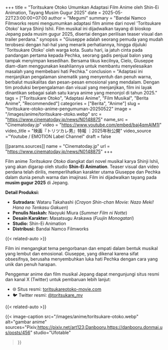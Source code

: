 +++
title = "Toritsukare Otoko Umumkan Adaptasi Film Anime oleh Shin-Ei Animation, Tayang Musim Gugur 2025"
date = 2025-05-22T23:00:00+07:00
author = "Megumi"
summary = "Bandai Namco Filmworks resmi mengumumkan adaptasi film anime dari novel 'Toritsukare Otoko' karya Shinji Ishii. Film musikal ini dijadwalkan tayang di bioskop Jepang pada musim gugur 2025, disertai dengan perilisan teaser visual dan trailer perdana."
synopsis = "Giuseppe adalah seorang pemuda yang mudah terobsesi dengan hal-hal yang menarik perhatiannya, hingga dijuluki 'Toritsukare Otoko' oleh warga kota. Suatu hari, ia jatuh cinta pada pandangan pertama kepada Pechka, seorang gadis penjual balon yang tampak menyimpan kesedihan. Bersama tikus kecilnya, Cielo, Giuseppe diam-diam menggunakan keahliannya untuk membantu menyelesaikan masalah yang membebani hati Pechka."
conclusion = "Adaptasi ini menjanjikan pengalaman sinematik yang menyentuh dan penuh warna, berbalut musikalitas dan pesan-pesan emosional yang mendalam. Dengan tim produksi berpengalaman dan visual yang menjanjikan, film ini layak dinantikan sebagai salah satu karya anime yang menonjol di tahun 2025."
tags = ["Toritsukare Otoko", "Adaptasi Anime", "Film Musikal", "Berita Anime", "Recommended"]
categories = ["Berita", "Anime"]
slug = "toritsukare-otoko-anime-pengumuman-20250522"
image = "/images/anime/toritsukare-otoko.webp"
src = "https://www.cinematoday.jp/news/N0148875"
name_src = "Cinematoday.jp"
video = "https://www.youtube.com/embed/baj4qmAIM1I"
video_title = "映画『トリツカレ男』特報 ｜2025年秋公開"
video_source ="Youtube / EMOTION Label Channel"
draft = false
 
[[params.sources]]
name = "Cinematoday.jp"
url = "https://www.cinematoday.jp/news/N0148875"
+++

Film anime *Toritsukare Otoko* diangkat dari novel musikal karya Shinji Ishii, yang akan digarap oleh studio **Shin-Ei Animation**. Teaser visual dan video perdana telah dirilis, memperlihatkan karakter utama Giuseppe dan Pechka dalam dunia penuh warna dan imajinasi. Film ini dijadwalkan tayang pada **musim gugur 2025** di Jepang.

**Detail Produksi:**

- **Sutradara:** Wataru Takahashi (*Crayon Shin-chan Movie: Nazo Meki! Hana no Tenkasu Gakuen*)
- **Penulis Naskah:** Naoyuki Miura (*Summer Film ni Notte*)
- **Desain Karakter:** Masatsugu Arakawa (*Fuujin Monogatari*)
- **Studio:** Shin-Ei Animation
- **Distribusi:** Bandai Namco Filmworks

{{< related-auto >}}

Film ini mengangkat tema pengorbanan dan empati dalam bentuk musikal yang lembut dan emosional. Giuseppe, yang dikenal karena sifat obsesifnya, berusaha menyembuhkan luka hati Pechka dengan cara yang unik dan penuh harapan.

Penggemar anime dan film musikal Jepang dapat mengunjungi situs resmi dan kanal X (Twitter) untuk pembaruan lebih lanjut:

- 🌐 Situs resmi: [toritsukareotoko-movie.com](https://toritsukareotoko-movie.com)
- 🐦 Twitter resmi: [@toritsukare_mv](https://twitter.com/toritsukare_mv)

{{< related-auto >}}
 
 {{< image-caption
  src="/images/anime/toritsukare-otoko.webp"
  alt="gambar anime"
  sources="Pixiv,https://pixiv.net/art123;Danbooru,https://danbooru.donmai.us/posts/456"
  studio="Ufotable"
>}}

